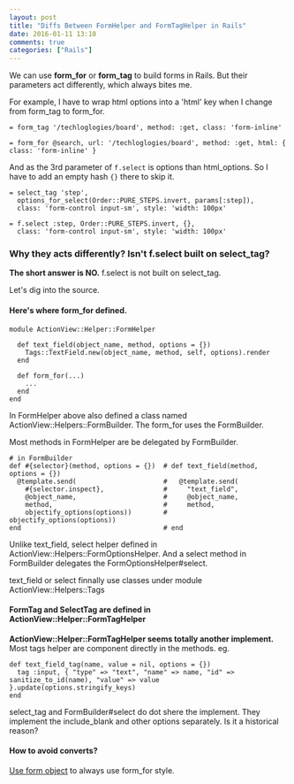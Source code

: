 ```yaml
---
layout: post
title: "Diffs Between FormHelper and FormTagHelper in Rails"
date: 2016-01-11 13:10
comments: true
categories: ["Rails"]
---
```


We can use **form_for** or **form_tag** to build forms in Rails.
But their parameters act differently, which always bites me.

For example, I have to wrap html options into a 'html' key when I change from
form_tag to form_for.

    = form_tag '/techloglogies/board', method: :get, class: 'form-inline'

    = form_for @search, url: '/techloglogies/board', method: :get, html: { class: 'form-inline' }

And as the 3rd parameter of `f.select`  is options than html_options.
So I have to add an empty hash `{}` there to skip it.

    = select_tag 'step',
      options_for_select(Order::PURE_STEPS.invert, params[:step]),
      class: 'form-control input-sm', style: 'width: 100px'

    = f.select :step, Order::PURE_STEPS.invert, {},
      class: 'form-control input-sm', style: 'width: 100px'

### Why they acts differently? Isn't f.select built on select_tag?
**The short answer is NO.**
f.select is not built on select_tag.

Let's dig into the source.

#### Here's where form_for defined.

    module ActionView::Helper::FormHelper

      def text_field(object_name, method, options = {})
        Tags::TextField.new(object_name, method, self, options).render
      end

      def form_for(...)
        ...
      end
    end

In FormHelper above also defined a class named ActionView::Helpers::FormBuilder.
The form_for uses the FormBuilder.

Most methods in FormHelper are be delegated by FormBuilder.

    # in FormBuilder
    def #{selector}(method, options = {})  # def text_field(method, options = {})
      @template.send(                      #   @template.send(
        #{selector.inspect},               #     "text_field",
        @object_name,                      #     @object_name,
        method,                            #     method,
        objectify_options(options))        #     objectify_options(options))
    end                                    # end

Unlike text_field, select helper defined in ActionView::Helpers::FormOptionsHelper.
And a select method in FormBuilder delegates the FormOptionsHelper#select.

text_field or select finnally use classes under module ActionView::Helpers::Tags

#### FormTag and SelectTag are defined in ActionView::Helper::FormTagHelper
**ActionView::Helper::FormTagHelper seems totally another implement.**
Most tags helper are component directly in the methods. eg.

    def text_field_tag(name, value = nil, options = {})
      tag :input, { "type" => "text", "name" => name, "id" => sanitize_to_id(name), "value" => value }.update(options.stringify_keys)
    end

select_tag and FormBuilder#select do dot shere the implement.
They implement the include_blank and other options separately.
Is it a historical reason?

#### How to avoid converts?
[Use form object](https://www.reinteractive.net/posts/158-form-objects-in-rails) to always use form_for style.


